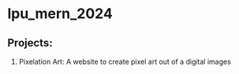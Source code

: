 # lpu_mern_2024

## Projects: 

1. Pixelation Art: A website to create pixel art out of a digital images
